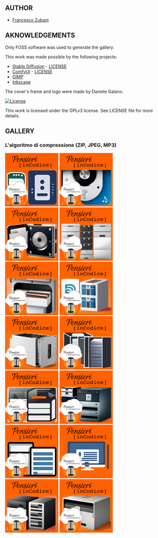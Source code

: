 ## AUTHOR

- [Francesco Zubani](https://www.linkedin.com/in/francesco-zubani-5957081a6/)

## AKNOWLEDGEMENTS

Only FOSS software was used to generate the gallery.

This work was made possible by the following projects:

- [Stable Diffusion](https://github.com/CompVis/stable-diffusion) - [LICENSE](https://github.com/CompVis/stable-diffusion/blob/main/LICENSE)
- [ComfyUI](https://github.com/comfyanonymous/ComfyUI) - [LICENSE](https://github.com/comfyanonymous/ComfyUI/blob/master/LICENSE)
- [GIMP](https://www.gimp.org/)
- [Inkscape](https://inkscape.org/)

The cover's frame and logo were made by Daniele Galano.

[![License](https://img.shields.io/badge/License-GPL%20v3-blue.svg)](http://www.gnu.org/licenses/gpl-3.0)

This work is licensed under the GPLv3 license.
See LICENSE file for more details.

## GALLERY

### L'algoritmo di compressione (ZIP, JPEG, MP3)

<div class="gallery">
  <a href="PIC16_01.png"><img class="thumbnail" src="./thumbs/PIC16_01.png" alt="PIC16_01"></a>
  <a href="PIC16_02.png"><img class="thumbnail" src="./thumbs/PIC16_02.png" alt="PIC16_02"></a>
  <a href="PIC16_03.png"><img class="thumbnail" src="./thumbs/PIC16_03.png" alt="PIC16_03"></a>
  <a href="PIC16_04.png"><img class="thumbnail" src="./thumbs/PIC16_04.png" alt="PIC16_04"></a>
  <a href="PIC16_05.png"><img class="thumbnail" src="./thumbs/PIC16_05.png" alt="PIC16_05"></a>
  <a href="PIC16_06.png"><img class="thumbnail" src="./thumbs/PIC16_06.png" alt="PIC16_06"></a>
  <a href="PIC16_07.png"><img class="thumbnail" src="./thumbs/PIC16_07.png" alt="PIC16_07"></a>
  <a href="PIC16_08.png"><img class="thumbnail" src="./thumbs/PIC16_08.png" alt="PIC16_08"></a>
  <a href="PIC16_09.png"><img class="thumbnail" src="./thumbs/PIC16_09.png" alt="PIC16_09"></a>
  <a href="PIC16_10.png"><img class="thumbnail" src="./thumbs/PIC16_10.png" alt="PIC16_10"></a>
  <a href="PIC16_11.png"><img class="thumbnail" src="./thumbs/PIC16_11.png" alt="PIC16_11"></a>
  <a href="PIC16_12.png"><img class="thumbnail" src="./thumbs/PIC16_12.png" alt="PIC16_12"></a>
  <a href="PIC16_13.png"><img class="thumbnail" src="./thumbs/PIC16_13.png" alt="PIC16_13"></a>
  <a href="PIC16_14.png"><img class="thumbnail" src="./thumbs/PIC16_14.png" alt="PIC16_14"></a>
</div>
</body>
</html>

